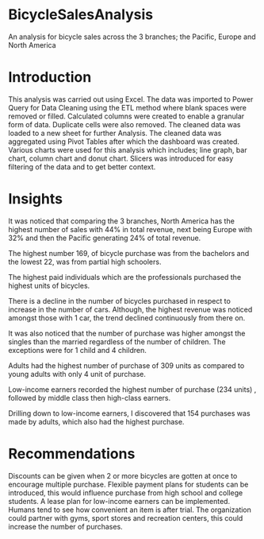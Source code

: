 # BicycleSalesAnalysis
An analysis for bicycle sales across the 3 branches; the Pacific, Europe and North America

# Introduction
This analysis was carried out using Excel. The data was imported to Power Query for Data Cleaning using the ETL method where blank spaces were removed or filled. Calculated columns were created to enable a granular form of data. Duplicate cells were also removed. The cleaned data was loaded to a new sheet for further Analysis.
The cleaned data was aggregated using Pivot Tables after which the dashboard was created. Various charts were used for this analysis which includes; line graph, bar chart, column chart and donut chart. Slicers was introduced for easy filtering of the data and to get better context.

# Insights
It was noticed that comparing the 3 branches, North America has the highest number of sales with 44% in total revenue, next being Europe with 32% and then the Pacific generating 24% of total revenue.

The highest number 169, of bicycle purchase was from the bachelors and the lowest 22, was from partial high schoolers. 

The highest paid individuals which are the professionals purchased the highest units of bicycles.

There is a decline in the number of bicycles purchased in respect to increase in the number of cars. Although, the highest revenue was noticed amongst those with 1 car, the trend declined continuously from there on.

It was also noticed that the number of purchase was higher amongst the singles than the married regardless of the number of children. The exceptions were for 1 child and 4 children.

Adults had the highest number of purchase of 309 units as compared to young adults with only 4 unit of purchase.

Low-income earners recorded the highest number of purchase (234 units) , followed by middle class then high-class earners.

Drilling down to low-income earners, I discovered that 154 purchases was made by adults, which also had the highest purchase.

# Recommendations
Discounts can be given when 2 or more bicycles are gotten at once to encourage multiple purchase.
Flexible payment plans for students can be introduced, this would influence purchase from high school and college students.
A lease plan for low-income earners can be implemented. Humans tend to see how convenient an item is after trial.
The organization could partner with gyms, sport stores and recreation centers, this could increase the number of purchases.



